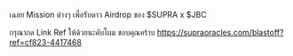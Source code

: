 เฉลย Mission ต่างๆ เพื่อรับดาว Airdrop ของ $SUPRA x $JBC

กรุณากด Link Ref ให้ด้วยนะคับโผม ขอบคุณคร้าบ https://supraoracles.com/blastoff?ref=cf823-4417468
